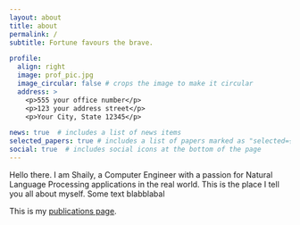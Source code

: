 ```yaml
---
layout: about
title: about
permalink: /
subtitle: Fortune favours the brave.

profile:
  align: right
  image: prof_pic.jpg
  image_circular: false # crops the image to make it circular
  address: >
    <p>555 your office number</p>
    <p>123 your address street</p>
    <p>Your City, State 12345</p>

news: true  # includes a list of news items
selected_papers: true # includes a list of papers marked as "selected={true}"
social: true  # includes social icons at the bottom of the page
---
```


Hello there. I am Shaily, a Computer Engineer with a passion for Natural Language Processing applications in the real world. This is the place I tell you all about myself. Some text blabblabal

This is my [publications page](/Shaily12.github.io/publications/).

